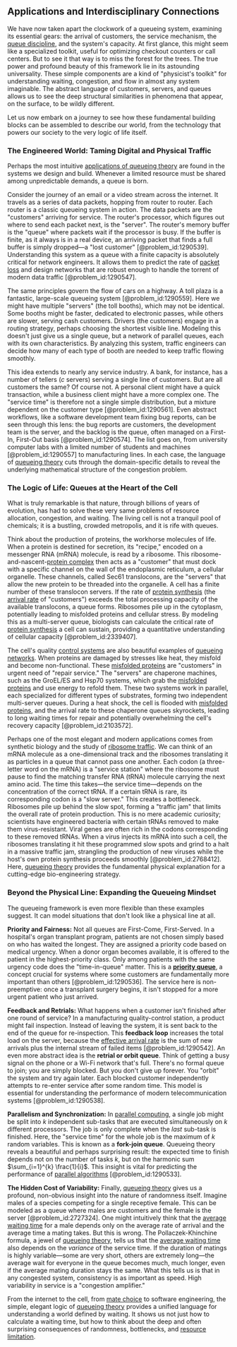 ## Applications and Interdisciplinary Connections

We have now taken apart the clockwork of a queueing system, examining its essential gears: the arrival of customers, the service mechanism, the [queue discipline](@article_id:276417), and the system's capacity. At first glance, this might seem like a specialized toolkit, useful for optimizing checkout counters or call centers. But to see it that way is to miss the forest for the trees. The true power and profound beauty of this framework lie in its astounding universality. These simple components are a kind of "physicist's toolkit" for understanding waiting, congestion, and flow in almost any system imaginable. The abstract language of customers, servers, and queues allows us to see the deep structural similarities in phenomena that appear, on the surface, to be wildly different.

Let us now embark on a journey to see how these fundamental building blocks can be assembled to describe our world, from the technology that powers our society to the very logic of life itself.

### The Engineered World: Taming Digital and Physical Traffic

Perhaps the most intuitive [applications of queueing theory](@article_id:264752) are found in the systems we design and build. Whenever a limited resource must be shared among unpredictable demands, a queue is born.

Consider the journey of an email or a video stream across the internet. It travels as a series of data packets, hopping from router to router. Each router is a classic queueing system in action. The data packets are the "customers" arriving for service. The router's processor, which figures out where to send each packet next, is the "server". The router's memory buffer is the "queue" where packets wait if the processor is busy. If the buffer is finite, as it always is in a real device, an arriving packet that finds a full buffer is simply dropped—a "lost customer" [@problem_id:1290539]. Understanding this system as a queue with a finite capacity is absolutely critical for network engineers. It allows them to predict the rate of [packet loss](@article_id:269442) and design networks that are robust enough to handle the torrent of modern data traffic [@problem_id:1290547].

The same principles govern the flow of cars on a highway. A toll plaza is a fantastic, large-scale queueing system [@problem_id:1290559]. Here we might have multiple "servers" (the toll booths), which may not be identical. Some booths might be faster, dedicated to electronic passes, while others are slower, serving cash customers. Drivers (the customers) engage in a routing strategy, perhaps choosing the shortest visible line. Modeling this doesn't just give us a single queue, but a network of parallel queues, each with its own characteristics. By analyzing this system, traffic engineers can decide how many of each type of booth are needed to keep traffic flowing smoothly.

This idea extends to nearly any service industry. A bank, for instance, has a number of tellers ($c$ servers) serving a single line of customers. But are all customers the same? Of course not. A personal client might have a quick transaction, while a business client might have a more complex one. The "service time" is therefore not a single simple distribution, but a mixture dependent on the customer type [@problem_id:1290561]. Even abstract workflows, like a software development team fixing bug reports, can be seen through this lens: the bug reports are customers, the development team is the server, and the backlog is the queue, often managed on a First-In, First-Out basis [@problem_id:1290574]. The list goes on, from university computer labs with a limited number of students and machines [@problem_id:1290557] to manufacturing lines. In each case, the language of [queueing theory](@article_id:273287) cuts through the domain-specific details to reveal the underlying mathematical structure of the congestion problem.

### The Logic of Life: Queues at the Heart of the Cell

What is truly remarkable is that nature, through billions of years of evolution, has had to solve these very same problems of resource allocation, congestion, and waiting. The living cell is not a tranquil pool of chemicals; it is a bustling, crowded metropolis, and it is rife with queues.

Think about the production of proteins, the workhorse molecules of life. When a protein is destined for secretion, its "recipe," encoded on a messenger RNA (mRNA) molecule, is read by a ribosome. This ribosome-and-nascent-[protein complex](@article_id:187439) then acts as a "customer" that must dock with a specific channel on the wall of the endoplasmic reticulum, a cellular organelle. These channels, called Sec61 translocons, are the "servers" that allow the new protein to be threaded into the organelle. A cell has a finite number of these translocon servers. If the rate of [protein synthesis](@article_id:146920) (the [arrival rate](@article_id:271309) of "customers") exceeds the total processing capacity of the available translocons, a queue forms. Ribosomes pile up in the cytoplasm, potentially leading to misfolded proteins and cellular stress. By modeling this as a multi-server queue, biologists can calculate the critical rate of [protein synthesis](@article_id:146920) a cell can sustain, providing a quantitative understanding of cellular capacity [@problem_id:2339407].

The cell's quality [control systems](@article_id:154797) are also beautiful examples of [queueing networks](@article_id:265352). When proteins are damaged by stresses like heat, they misfold and become non-functional. These [misfolded proteins](@article_id:191963) are "customers" in urgent need of "repair service." The "servers" are chaperone machines, such as the GroEL/ES and Hsp70 systems, which grab the [misfolded proteins](@article_id:191963) and use energy to refold them. These two systems work in parallel, each specialized for different types of substrates, forming two independent multi-server queues. During a heat shock, the cell is flooded with [misfolded proteins](@article_id:191963), and the arrival rate to these chaperone queues skyrockets, leading to long waiting times for repair and potentially overwhelming the cell's recovery capacity [@problem_id:2103572].

Perhaps one of the most elegant and modern applications comes from synthetic biology and the study of [ribosome traffic](@article_id:148030). We can think of an mRNA molecule as a one-dimensional track and the ribosomes translating it as particles in a queue that cannot pass one another. Each codon (a three-letter word on the mRNA) is a "service station" where the ribosome must pause to find the matching transfer RNA (tRNA) molecule carrying the next amino acid. The time this takes—the service time—depends on the concentration of the correct tRNA. If a certain tRNA is rare, its corresponding codon is a "slow server." This creates a bottleneck. Ribosomes pile up behind the slow spot, forming a "traffic jam" that limits the overall rate of protein production. This is no mere academic curiosity; scientists have engineered bacteria with certain tRNAs removed to make them virus-resistant. Viral genes are often rich in the codons corresponding to these removed tRNAs. When a virus injects its mRNA into such a cell, the ribosomes translating it hit these programmed slow spots and grind to a halt in a massive traffic jam, strangling the production of new viruses while the host's own protein synthesis proceeds smoothly [@problem_id:2768412]. Here, [queueing theory](@article_id:273287) provides the fundamental physical explanation for a cutting-edge bio-engineering strategy.

### Beyond the Physical Line: Expanding the Queueing Mindset

The queueing framework is even more flexible than these examples suggest. It can model situations that don't look like a physical line at all.

**Priority and Fairness:** Not all queues are First-Come, First-Served. In a hospital's organ transplant program, patients are not chosen simply based on who has waited the longest. They are assigned a priority code based on medical urgency. When a donor organ becomes available, it is offered to the patient in the highest-priority class. Only among patients with the same urgency code does the "time-in-queue" matter. This is a **[priority queue](@article_id:262689)**, a concept crucial for systems where some customers are fundamentally more important than others [@problem_id:1290536]. The service here is non-preemptive: once a transplant surgery begins, it isn't stopped for a more urgent patient who just arrived.

**Feedback and Retrials:** What happens when a customer isn't finished after one round of service? In a manufacturing quality-control station, a product might fail inspection. Instead of leaving the system, it is sent back to the end of the queue for re-inspection. This **feedback loop** increases the total load on the server, because the [effective arrival rate](@article_id:271673) is the sum of new arrivals plus the internal stream of failed items [@problem_id:1290542]. An even more abstract idea is the **retrial or orbit queue**. Think of getting a busy signal on the phone or a Wi-Fi network that's full. There's no formal queue to join; you are simply blocked. But you don't give up forever. You "orbit" the system and try again later. Each blocked customer independently attempts to re-enter service after some random time. This model is essential for understanding the performance of modern telecommunication systems [@problem_id:1290538].

**Parallelism and Synchronization:** In [parallel computing](@article_id:138747), a single job might be split into $k$ independent sub-tasks that are executed simultaneously on $k$ different processors. The job is only complete when the *last* sub-task is finished. Here, the "service time" for the whole job is the maximum of $k$ random variables. This is known as a **fork-join queue**. Queueing theory reveals a beautiful and perhaps surprising result: the expected time to finish depends not on the number of tasks $k$, but on the harmonic sum $\sum_{i=1}^{k} \frac{1}{i}$. This insight is vital for predicting the performance of [parallel algorithms](@article_id:270843) [@problem_id:1290533].

**The Hidden Cost of Variability:** Finally, [queueing theory](@article_id:273287) gives us a profound, non-obvious insight into the nature of randomness itself. Imagine males of a species competing for a single receptive female. This can be modeled as a queue where males are customers and the female is the server [@problem_id:2727324]. One might intuitively think that the [average waiting time](@article_id:274933) for a male depends only on the average rate of arrival and the average time a mating takes. But this is wrong. The Pollaczek-Khinchine formula, a jewel of [queueing theory](@article_id:273287), tells us that the [average waiting time](@article_id:274933) also depends on the *variance* of the service time. If the duration of matings is highly variable—some are very short, others are extremely long—the average wait for everyone in the queue becomes much, much longer, even if the average mating duration stays the same. What this tells us is that in any congested system, consistency is as important as speed. High variability in service is a "congestion amplifier."

From the internet to the cell, from [mate choice](@article_id:272658) to software engineering, the simple, elegant logic of [queueing theory](@article_id:273287) provides a unified language for understanding a world defined by waiting. It shows us not just how to calculate a waiting time, but how to think about the deep and often surprising consequences of randomness, bottlenecks, and [resource limitation](@article_id:192469).